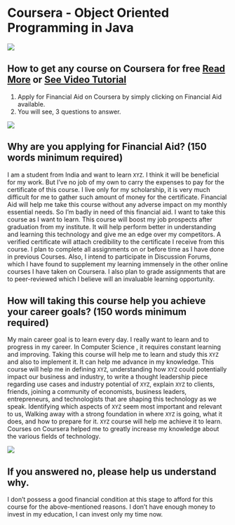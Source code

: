 # Coursera - Object Oriented Programming in Java
<a href="https://www.coursera.org/account/accomplishments/certificate/KT9N7P22ZSJ8">
  <img src="https://s3.amazonaws.com/coursera_assets/meta_images/generated/CERTIFICATE_LANDING_PAGE/CERTIFICATE_LANDING_PAGE~KT9N7P22ZSJ8/CERTIFICATE_LANDING_PAGE~KT9N7P22ZSJ8.jpeg">
</a>

## How to get any course on Coursera for free <a href="https://noticedash.com/coursera-financial-aid-answers/">Read More</a> or <a href="https://youtu.be/CvArB6elHiE">See Video Tutorial</a>
1. Apply for Financial Aid on Coursera by simply clicking on Financial Aid available.
2. You will see, 3 questions to answer.

<img src="https://noticedash.com/wp-content/uploads/2021/05/1595386098177619-2-1024x530.jpg">

## Why are you applying for Financial Aid?  (150 words minimum required)
I am a student from India and want to learn `XYZ`. I think it will be beneficial for my work. But I’ve no job of my own to carry the expenses to pay for the certificate of this course. I live only for my scholarship, it is very much difficult for me to gather such amount of money for the certificate. Financial Aid will help me take this course without any adverse impact on my monthly essential needs. So I’m badly in need of this financial aid. I want to take this course as I want to learn. This course will boost my job prospects after graduation from my institute. It will help perform better in understanding and learning this technology and give me an edge over my competitors. A verified certificate will attach credibility to the certificate I receive from this course. I plan to complete all assignments on or before time as I have done in previous Courses. Also, I intend to participate in Discussion Forums, which I have found to supplement my learning immensely in the other online courses I have taken on Coursera. I also plan to grade assignments that are to peer-reviewed which I believe will an invaluable learning opportunity.

## How will taking this course help you achieve your career goals? (150 words minimum required)
My main career goal is to learn every day. I really want to learn and to progress in my career. In Computer Science , it requires constant learning and improving. Taking this course will help me to learn and study this `XYZ` and also to implement it. It can help me advance in my knowledge. This course will help me in defining `XYZ`, understanding how `XYZ` could potentially impact our business and industry, to write a thought leadership piece regarding use cases and industry potential of `XYZ`, explain `XYZ` to clients, friends, joining a community of economists, business leaders, entrepreneurs, and technologists that are shaping this technology as we speak. Identifying which aspects of `XYZ` seem most important and relevant to us, Walking away with a strong foundation in where `XYZ` is going, what it does, and how to prepare for it. `XYZ` course will help me achieve it to learn. Courses on Coursera helped me to greatly increase my  knowledge about  the various fields of  technology.

<img src="https://lh3.googleusercontent.com/-xpg5I2YUhVo/Xxeo6dTJztI/AAAAAAAAAJA/R20Iktgo2boOp99QLhWSKCeRE-JboUL5QCLcBGAsYHQ/s1600/1595386086264900-5.png">

## If you answered no, please help us understand why.
I don’t possess a good financial condition at this stage to afford for this course for the above-mentioned reasons. I don’t have enough money to invest in my education, I can invest only my time now.
